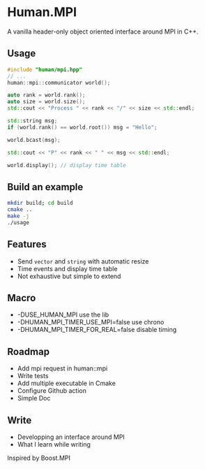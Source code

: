 # Human.MPI 

A vanilla header-only object oriented interface around MPI in C++.

## Usage
```c++
#include "human/mpi.hpp"
// ...
human::mpi::communicator world();

auto rank = world.rank();
auto size = world.size();
std::cout << "Process " << rank << "/" << size << std::endl;

std::string msg;
if (world.rank() == world.root()) msg = "Hello";

world.bcast(msg);

std::cout << "P" << rank << " " << msg << std::endl;

world.display(); // display time table
```

## Build an example
```bash
mkdir build; cd build
cmake ..
make -j
./usage
```

## Features
- Send `vector` and `string` with automatic resize
- Time events and display time table
- Not exhaustive but simple to extend

## Macro
- -DUSE_HUMAN_MPI use the lib
- -DHUMAN_MPI_TIMER_USE_MPI=false use chrono
- -DHUMAN_MPI_TIMER_FOR_REAL=false disable timing

## Roadmap
- Add mpi request in human::mpi
- Write tests
- Add multiple executable in Cmake
- Configure Github action
- Simple Doc

## Write
- Developping an interface around MPI
- What I learn while writing


Inspired by Boost.MPI
